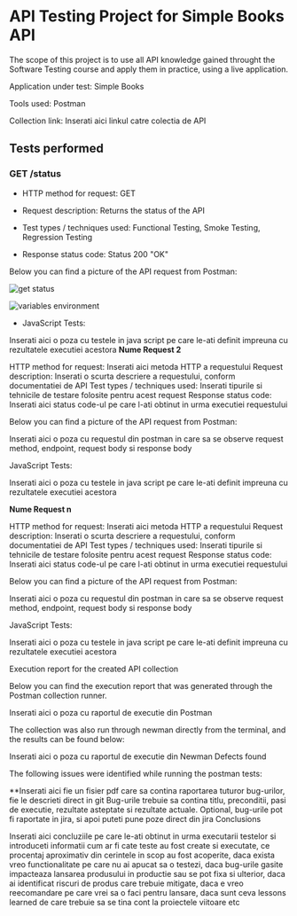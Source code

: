 # API Testing Project for **Simple Books API**

The scope of this project is to use all API knowledge gained throught the Software Testing course and apply them in practice, using a live application.

Application under test: Simple Books

Tools used: Postman

Collection link: Inserati aici linkul catre colectia de API

## **Tests performed**

### GET /status

- HTTP method for request: GET

- Request description: Returns the status of the API

- Test types / techniques used: Functional Testing, Smoke Testing, Regression Testing

- Response status code: Status 200 "OK"

Below you can find a picture of the API request from Postman:

 ![get status](https://github.com/bnicolae1986/Manual_Testing_API/assets/156198321/9df01ec7-6fea-446e-81bc-54b4b1904559)

 ![variables environment](https://github.com/bnicolae1986/Manual_Testing_API/assets/156198321/7d2ef788-8bc2-4cd4-97a1-6a3069bbf62c)

- JavaScript Tests:

 Inserati aici o poza cu testele in java script pe care le-ati definit impreuna cu rezultatele executiei acestora
    **Nume Request 2**

   HTTP method for request: Inserati aici metoda HTTP a requestului
    Request description: Inserati o scurta descriere a requestului, conform documentatiei de API
    Test types / techniques used: Inserati tipurile si tehnicile de testare folosite pentru acest request
    Response status code: Inserati aici status code-ul pe care l-ati obtinut in urma executiei requestului

   Below you can find a picture of the API request from Postman:

   Inserati aici o poza cu requestul din postman in care sa se observe request method, endpoint, request body si response body

   JavaScript Tests:

   Inserati aici o poza cu testele in java script pe care le-ati definit impreuna cu rezultatele executiei acestora

   
   **Nume Request n**

   HTTP method for request: Inserati aici metoda HTTP a requestului
    Request description: Inserati o scurta descriere a requestului, conform documentatiei de API
    Test types / techniques used: Inserati tipurile si tehnicile de testare folosite pentru acest request
    Response status code: Inserati aici status code-ul pe care l-ati obtinut in urma executiei requestului

   Below you can find a picture of the API request from Postman:

   Inserati aici o poza cu requestul din postman in care sa se observe request method, endpoint, request body si response body

   JavaScript Tests:

   Inserati aici o poza cu testele in java script pe care le-ati definit impreuna cu rezultatele executiei acestora

Execution report for the created API collection

Below you can find the execution report that was generated through the Postman collection runner.

Inserati aici o poza cu raportul de executie din Postman

The collection was also run through newman directly from the terminal, and the results can be found below:

Inserati aici o poza cu raportul de executie din Newman
Defects found

The following issues were identified while running the postman tests:

**Inserati aici fie un fisier pdf care sa contina raportarea tuturor bug-urilor, fie le descrieti direct in git Bug-urile trebuie sa contina titlu, preconditii, pasi de executie, rezultate asteptate si rezultate actuale. Optional, bug-urile pot fi raportate in jira, si apoi puteti pune poze direct din jira
Conclusions

Inserati aici concluziile pe care le-ati obtinut in urma executarii testelor si introduceti informatii cum ar fi cate teste au fost create si executate, ce procentaj aproximativ din cerintele in scop au fost acoperite, daca exista vreo functionalitate pe care nu ai apucat sa o testezi, daca bug-urile gasite impacteaza lansarea produsului in productie sau se pot fixa si ulterior, daca ai identificat riscuri de produs care trebuie mitigate, daca e vreo reecomandare pe care vrei sa o faci pentru lansare, daca sunt ceva lessons learned de care trebuie sa se tina cont la proiectele viitoare etc
